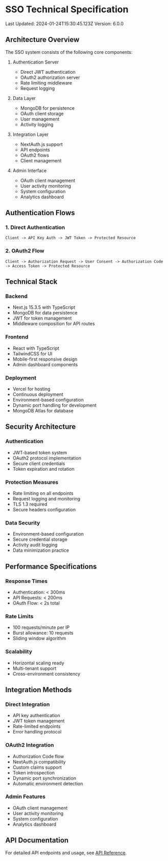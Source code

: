 # SSO Technical Specification

Last Updated: 2024-01-24T15:30:45.123Z
Version: 6.0.0

## Architecture Overview

The SSO system consists of the following core components:

1. Authentication Server
   - Direct JWT authentication
   - OAuth2 authorization server
   - Rate limiting middleware
   - Request logging

2. Data Layer
   - MongoDB for persistence
   - OAuth client storage
   - User management
   - Activity logging

3. Integration Layer
   - NextAuth.js support
   - API endpoints
   - OAuth2 flows
   - Client management

4. Admin Interface
   - OAuth client management
   - User activity monitoring
   - System configuration
   - Analytics dashboard

## Authentication Flows

### 1. Direct Authentication
```
Client -> API Key Auth -> JWT Token -> Protected Resource
```

### 2. OAuth2 Flow
```
Client -> Authorization Request -> User Consent -> Authorization Code -> Access Token -> Protected Resource
```

## Technical Stack

### Backend
- Next.js 15.3.5 with TypeScript
- MongoDB for data persistence
- JWT for token management
- Middleware composition for API routes

### Frontend
- React with TypeScript
- TailwindCSS for UI
- Mobile-first responsive design
- Admin dashboard components

### Deployment
- Vercel for hosting
- Continuous deployment
- Environment-based configuration
- Dynamic port handling for development
- MongoDB Atlas for database

## Security Architecture

### Authentication
- JWT-based token system
- OAuth2 protocol implementation
- Secure client credentials
- Token expiration and rotation

### Protection Measures
- Rate limiting on all endpoints
- Request logging and monitoring
- TLS 1.3 required
- Secure headers configuration

### Data Security
- Environment-based configuration
- Secure credential storage
- Activity audit logging
- Data minimization practice

## Performance Specifications

### Response Times
- Authentication: < 300ms
- API Requests: < 200ms
- OAuth Flow: < 2s total

### Rate Limits
- 100 requests/minute per IP
- Burst allowance: 10 requests
- Sliding window algorithm

### Scalability
- Horizontal scaling ready
- Multi-tenant support
- Cross-environment consistency

## Integration Methods

### Direct Integration
- API key authentication
- JWT token management
- Rate-limited endpoints
- Error handling protocol

### OAuth2 Integration
- Authorization Code flow
- NextAuth.js compatibility
- Custom claims support
- Token introspection
- Dynamic port synchronization
- Automatic environment detection

### Admin Features
- OAuth client management
- User activity monitoring
- System configuration
- Analytics dashboard

## API Documentation

For detailed API endpoints and usage, see [API Reference](api-reference.md).
